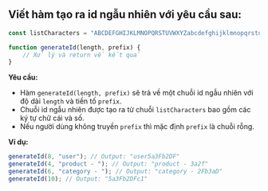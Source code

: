## Viết hàm tạo ra id ngẫu nhiên với yêu cầu sau:

```javascript
const listCharacters = "ABCDEFGHIJKLMNOPQRSTUVWXYZabcdefghijklmnopqrstuvwxyz0123456789";

function generateId(length, prefix) {
	// Xử lý và return về kết quả
}
```

**Yêu cầu:**

- Hàm `generateId(length, prefix)` sẽ trả về một chuỗi id ngẫu nhiên với độ dài `length` và tiền tố `prefix`.
- Chuỗi id ngẫu nhiên được tạo ra từ chuỗi `listCharacters` bao gồm các ký tự chữ cái và số.
- Nếu người dùng không truyền `prefix` thì mặc định `prefix` là chuỗi rỗng.

**Ví dụ:**

```javascript
generateId(8, "user"); // Output: "user5a3Fb2DF"
generateId(4, "product - "); // Output: "product - 3a2f"
generateId(6, "category - "); // Output: "category - 2Fb3aD"
generateId(10); // Output: "5a3Fb2DFc1"
```
